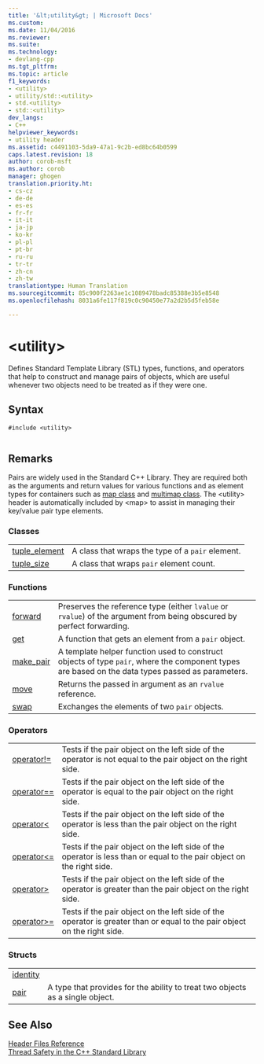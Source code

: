 ```yaml
---
title: '&lt;utility&gt; | Microsoft Docs'
ms.custom: 
ms.date: 11/04/2016
ms.reviewer: 
ms.suite: 
ms.technology:
- devlang-cpp
ms.tgt_pltfrm: 
ms.topic: article
f1_keywords:
- <utility>
- utility/std::<utility>
- std.<utility>
- std::<utility>
dev_langs:
- C++
helpviewer_keywords:
- utility header
ms.assetid: c4491103-5da9-47a1-9c2b-ed8bc64b0599
caps.latest.revision: 18
author: corob-msft
ms.author: corob
manager: ghogen
translation.priority.ht:
- cs-cz
- de-de
- es-es
- fr-fr
- it-it
- ja-jp
- ko-kr
- pl-pl
- pt-br
- ru-ru
- tr-tr
- zh-cn
- zh-tw
translationtype: Human Translation
ms.sourcegitcommit: 85c900f2263ae1c1089478badc85388e3b5e8548
ms.openlocfilehash: 8031a6fe117f819c0c90450e77a2d2b5d5feb58e

---
```

# &lt;utility&gt;
Defines Standard Template Library (STL) types, functions, and operators that help to construct and manage pairs of objects, which are useful whenever two objects need to be treated as if they were one.  
  
## Syntax  
  
```  
#include <utility>  
  
```  
  
## Remarks  
 Pairs are widely used in the Standard C++ Library. They are required both as the arguments and return values for various functions and as element types for containers such as [map class](../standard-library/map-class.md) and [multimap class](../standard-library/multimap-class.md). The \<utility> header is automatically included by \<map> to assist in managing their key/value pair type elements.  
  
### Classes  
  
|||  
|-|-|  
|[tuple_element](../standard-library/tuple-element-class-utility.md)|A class that wraps the type of a `pair` element.|  
|[tuple_size](../standard-library/tuple-size-class-utility.md)|A class that wraps `pair` element count.|  
  
### Functions  
  
|||  
|-|-|  
|[forward](../standard-library/utility-functions.md#forward)|Preserves the reference type (either `lvalue` or `rvalue`) of the argument from being obscured by perfect forwarding.|  
|[get](../standard-library/utility-functions.md#get)|A function that gets an element from a `pair` object.|  
|[make_pair](../standard-library/utility-functions.md#make_pair)|A template helper function used to construct objects of type `pair`, where the component types are based on the data types passed as parameters.|  
|[move](../standard-library/utility-functions.md#move)|Returns the passed in argument as an `rvalue` reference.|  
|[swap](../standard-library/utility-functions.md#swap)|Exchanges the elements of two `pair` objects.|  
  
### Operators  
  
|||  
|-|-|  
|[operator!=](../standard-library/utility-operators.md#operator_neq)|Tests if the pair object on the left side of the operator is not equal to the pair object on the right side.|  
|[operator==](../standard-library/utility-operators.md#operator_eq_eq)|Tests if the pair object on the left side of the operator is equal to the pair object on the right side.|  
|[operator<](../standard-library/utility-operators.md#operator_lt_)|Tests if the pair object on the left side of the operator is less than the pair object on the right side.|  
|[operator\<=](../standard-library/utility-operators.md#operator_lt__eq)|Tests if the pair object on the left side of the operator is less than or equal to the pair object on the right side.|  
|[operator>](../standard-library/utility-operators.md#operator_gt_)|Tests if the pair object on the left side of the operator is greater than the pair object on the right side.|  
|[operator>=](../standard-library/utility-operators.md#operator_gt__eq)|Tests if the pair object on the left side of the operator is greater than or equal to the pair object on the right side.|  
  
### Structs  
  
|||  
|-|-|  
|[identity](../standard-library/identity-structure.md)||  
|[pair](../standard-library/pair-structure.md)|A type that provides for the ability to treat two objects as a single object.|  
  
## See Also  
 [Header Files Reference](../standard-library/cpp-standard-library-header-files.md)   
 [Thread Safety in the C++ Standard Library](../standard-library/thread-safety-in-the-cpp-standard-library.md)






<!--HONumber=Jan17_HO2-->


